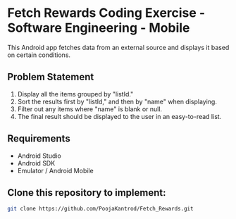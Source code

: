 # Fetch Rewards Coding Exercise - Software Engineering - Mobile

This Android app fetches data from an external source and displays it based on certain conditions.

## Problem Statement

1. Display all the items grouped by "listId."
2. Sort the results first by "listId," and then by "name" when displaying.
3. Filter out any items where "name" is blank or null.
4. The final result should be displayed to the user in an easy-to-read list.

## Requirements

- Android Studio
- Android SDK
- Emulator / Android Mobile



## Clone this repository to implement:

   ```bash
   git clone https://github.com/PoojaKantrod/Fetch_Rewards.git
